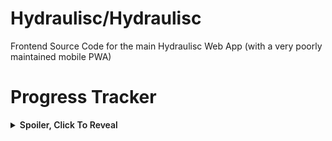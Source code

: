 # Hydraulisc/Hydraulisc
Frontend Source Code for the main Hydraulisc Web App (with a very poorly maintained mobile PWA)


# Progress Tracker
<details>
    <summary style="font-weight: 600; text-transform: capitalize;">spoiler, click to reveal</summary>

## Features List
- Account Creation
- - Account Discriminators
- - Password Reset
- Account Viewing
- Following Accounts
- Posts Creation
- Post Reactions
- - Like Posts
- - Comment on Posts
- Private Message Encryption
- Settings
- - Regenerate Account Tokens
- - Sign Out
- - Reset Password
- - Change/Update Associated Email

## Current WIP (2)
- Settings (many features still WIP)
- Private Messages (Frontend)

## To-Do List
- Account Deletion
- - Subsequent Account Deletion Actions (removing posts, comments, etc)
- Comment Replies
- Follow Hash Pages
- MFA/2FA (?)
- Packaged Progressive Web App (pPWA)
- - Publishing pPWA to market(s)/store(s)
</details>
